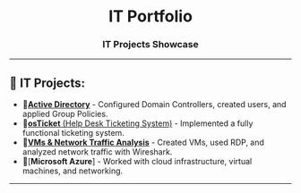 <h1 align="center">IT Portfolio</h1>
<h3 align="center">IT Projects Showcase</h3>

---

## 🚀 IT Projects:
- 🔹[**Active Directory**](https://github.com/cn205000/IT-Portfolio/tree/main/OSTicket) - Configured Domain Controllers, created users, and applied Group Policies.
- 🔹[**osTicket** (Help Desk Ticketing System)](https://github.com/cn205000/IT-Portfolio/tree/main/OSTicket) - Implemented a fully functional ticketing system.
- 🔹[**VMs & Network Traffic Analysis**](https://github.com/cn205000/IT-Portfolio/tree/main/VM's%20%26%20Network%20Traffic) - Created VMs, used RDP, and analyzed network traffic with Wireshark.
- 🔹[**Microsoft Azure**] - Worked with cloud infrastructure, virtual machines, and networking.
---
